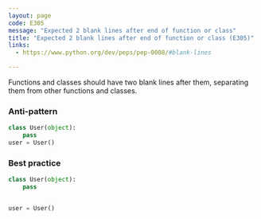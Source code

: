 ```yaml
---
layout: page
code: E305
message: "Expected 2 blank lines after end of function or class"
title: "Expected 2 blank lines after end of function or class (E305)"
links:
  - https://www.python.org/dev/peps/pep-0008/#blank-lines

---
```


Functions and classes should have two blank lines after them, separating them from other functions and classes.

### Anti-pattern

```python
class User(object):
    pass
user = User()
```

### Best practice

```python
class User(object):
    pass


user = User()
```
